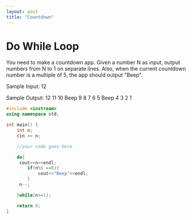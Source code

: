 ```yaml
---
layout: post
title: "Countdown"
---
```

# Do While Loop
You need to make a countdown app.
Given a number N as input, output numbers from N to 1 on separate lines.
Also, when the current countdown number is a multiple of 5, the app should output "Beep".

Sample Input:
12

Sample Output:
12
11
10
Beep
9
8
7
6
5
Beep
4
3
2
1

```cpp
#include <iostream>
using namespace std;

int main() {
    int n;
    cin >> n;

    //your code goes here

    do{
     cout<<n<<endl;
    	if(n%5 ==0){
    		cout<<"Beep"<<endl;
    	}
     n--;

    }while(n>=1);

    return 0;
}
```
